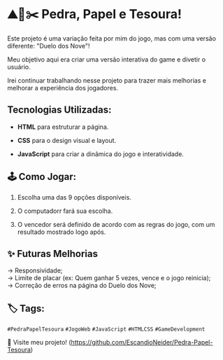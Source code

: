 # ⛰️📄✂️ Pedra, Papel e Tesoura!

Este projeto é uma variação feita por mim do jogo, mas com uma versão diferente: "Duelo dos Nove"!  

Meu objetivo aqui era criar uma versão interativa do game e divetir o usuário.  

Irei continuar trabalhando nesse projeto para trazer mais melhorias e melhorar a experiência dos jogadores.

## Tecnologias Utilizadas:
- **HTML** para estruturar a página.
  
- **CSS** para o design visual e layout.
  
- **JavaScript** para criar a dinâmica do jogo e interatividade.

## 🕹 Como Jogar:
1. Escolha uma das 9 opções disponíveis.
   
2. O computadorr fará sua escolha.
   
3. O vencedor será definido de acordo com as regras do jogo, com um resultado mostrado logo após.

## ✨ **Futuras Melhorias**  
-> Responsividade;  
-> Limite de placar (ex: Quem ganhar 5 vezes, vence e o jogo reinicia);  
-> Correção de erros na página do Duelo dos Nove;

## 🏷 Tags:
`#PedraPapelTesoura`  `#JogoWeb`  `#JavaScript`  `#HTMLCSS`  `#GameDevelopment` 

🔗 Visite meu projeto! (https://github.com/EscandioNeider/Pedra-Papel-Tesoura)
